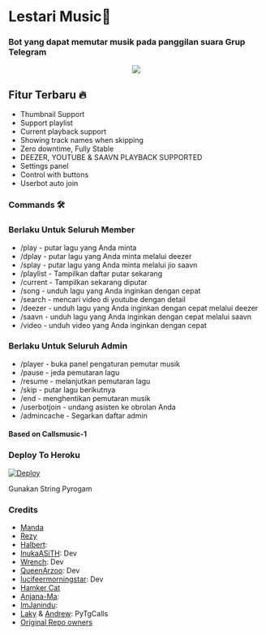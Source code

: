 <h1 align="centre"> Lestari Music🎵</h1>

### Bot yang dapat memutar musik pada panggilan suara Grup Telegram



<p align="center">
  <img src="https://telegra.ph/file/8cda224c676a450770b91.jpg">
</p>

<h2> Fitur Terbaru 🔥 </h2>

- Thumbnail Support
- Support playlist
- Current playback support
- Showing track names when skipping
- Zero downtime, Fully Stable
- DEEZER, YOUTUBE & SAAVN PLAYBACK SUPPORTED
- Settings panel
- Control with buttons
- Userbot auto join

### Commands 🛠

### Berlaku Untuk Seluruh Member

- /play <nama lagu> - putar lagu yang Anda minta
- /dplay <nama lagu> - putar lagu yang Anda minta melalui deezer
- /splay <nama lagu> - putar lagu yang Anda minta melalui jio saavn
- /playlist - Tampilkan daftar putar sekarang
- /current - Tampilkan sekarang diputar
- /song <nama lagu> - unduh lagu yang Anda inginkan dengan cepat
- /search <query> - mencari video di youtube dengan detail
- /deezer <nama lagu> - unduh lagu yang Anda inginkan dengan cepat melalui deezer
- /saavn <nama lagu> - unduh lagu yang Anda inginkan dengan cepat melalui saavn
- /video <nama lagu> - unduh video yang Anda inginkan dengan cepat


### Berlaku Untuk Seluruh Admin
- /player - buka panel pengaturan pemutar musik
- /pause - jeda pemutaran lagu
- /resume - melanjutkan pemutaran lagu
- /skip - putar lagu berikutnya
- /end - menghentikan pemutaran musik
- /userbotjoin - undang asisten ke obrolan Anda
- /admincache - Segarkan daftar admin


#### Based on Callsmusic-1

### Deploy To Heroku</h4>

[![Deploy](https://www.herokucdn.com/deploy/button.svg)](https://heroku.com/deploy?template=https://github.com/Aliamanda11/HalbertMusic)

Gunakan String Pyrogam

### Credits
- [Manda](https://t.me/github.com/Aliamanda11)
- [Rezy](https://t.me/ItsmeAlsya)
- [Halbert](https://github.com/HalbertKun):
- [InukaASiTH](https://github.com/InukaAsith): Dev
- [Wrench](https://github.com/EverythingSuckz/): Dev
- [QueenArzoo](https://github.com/QueenArzoo): Dev
- [lucifeermorningstar](https://github.com/lucifeermorningstar): Dev
- [Hamker Cat](https://github.com/thehamkercat/)
- [Anjana-Ma](https://github.com/Anjana-Ma): 
- [ImJanindu](https://github.com/ImJanindu): 
- [Laky](https://github.com/Laky-64) & [Andrew](https://github.com/AndrewLaneX): PyTgCalls
- [Original Repo owners](https://github.com/suprojects/CallsMusic)

